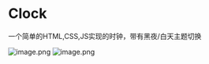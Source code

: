 # Clock
一个简单的HTML,CSS,JS实现的时钟，带有黑夜/白天主题切换

![image.png](https://s2.loli.net/2022/07/26/QWJq8ftRXelPVAr.png)
![image.png](https://s2.loli.net/2022/07/26/NDicyfBaHRn9q2p.png)
